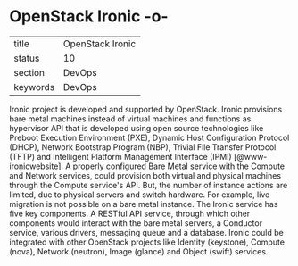 # OpenStack Ironic -o-


|          |                      |
| -------- | -------------------- |
| title    | OpenStack Ironic     | 
| status   | 10                   |
| section  | DevOps               |
| keywords | DevOps               |



Ironic project is developed and supported by OpenStack. Ironic
provisions bare metal machines instead of virtual machines and
functions as hypervisor API that is developed using open source
technologies like Preboot Execution Environment (PXE), Dynamic Host
Configuration Protocol (DHCP), Network Bootstrap Program (NBP),
Trivial File Transfer Protocol (TFTP) and Intelligent Platform
Management Interface (IPMI) [@www-ironicwebsite]. A properly
configured Bare Metal service with the Compute and Network services,
could provision both virtual and physical machines through the Compute
service's API. But, the number of instance actions are limited, due to
physical servers and switch hardware. For example, live migration is
not possible on a bare metal instance. The Ironic service has five key
components. A RESTful API service, through which other components
would interact with the bare metal servers, a Conductor service,
various drivers, messaging queue and a database. Ironic could be
integrated with other OpenStack projects like Identity (keystone),
Compute (nova), Network (neutron), Image (glance) and Object (swift)
services.


     
